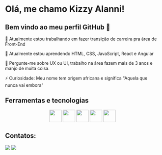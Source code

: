 # Olá, me chamo Kizzy Alanni! 
## Bem vindo ao meu perfil GitHub 👋



<p>🔭 Atualmente estou trabalhando em fazer transição de carreira pra área de Front-End</p>
<p>🌱 Atualmente estou aprendendo HTML, CSS, JavaScript, React e Angular</p>
<p>💬 Pergunte-me sobre UX ou UI, trabalho na área fazem mais de 3 anos e manjo de muita coisa.</p>
<p>⚡ Curiosidade: Meu nome tem origem africana e significa "Aquela que nunca vai embora"</p>

## Ferramentas e tecnologias

<p align="center">
  <img class="tecnologias" loading="lazy" src="https://cdn.jsdelivr.net/gh/devicons/devicon@latest/icons/html5/html5-original.svg" width="40" height="40"/>
  <img class="tecnologias" loading="lazy" src="https://cdn.jsdelivr.net/gh/devicons/devicon@latest/icons/css3/css3-original.svg" width="40" height="40"/>
  <img class="tecnologias" loading="lazy" src="https://cdn.jsdelivr.net/gh/devicons/devicon@latest/icons/javascript/javascript-original.svg" width="40" height="40"/>
  <img class="tecnologias" loading="lazy" src="https://cdn.jsdelivr.net/gh/devicons/devicon@latest/icons/react/react-original.svg" width="40" height="40"/>
  <img class="tecnologias" loading="lazy" src="https://cdn.jsdelivr.net/gh/devicons/devicon@latest/icons/angular/angular-original.svg" width="40" height="40"/>
</p>

## Contatos:

<div>
<a href = "mailto:contato@kizzyalanni1@gmail.com"><img loading="lazy" src="https://img.shields.io/badge/Gmail-D14836?style=for-the-badge&logo=gmail&logoColor=white" target="_blank"></a>
<a href="https://www.linkedin.com/in/kizzyalannigiacomozze" target="_blank"><img loading="lazy" src="https://img.shields.io/badge/-LinkedIn-%230077B5?style=for-the-badge&logo=linkedin&logoColor=white" target="_blank"></a>   
</div>



          

          
          
          
     

